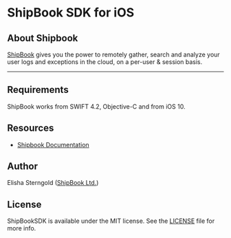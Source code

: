 # ShipBook SDK for iOS

## About Shipbook
[ShipBook](https://www.shipbook.io) gives you the power to remotely gather, search and analyze your user logs and exceptions in the cloud, on a per-user & session basis.

---

## Requirements
ShipBook works from SWIFT 4.2, Objective-C and from iOS 10.  

## Resources
* [Shipbook Documentation](https://docs.shipbook.io)

## Author

Elisha Sterngold ([ShipBook Ltd.](https://www.shipbook.io))

## License

ShipBookSDK is available under the MIT license. See the [LICENSE](LICENSE) file for more info.
